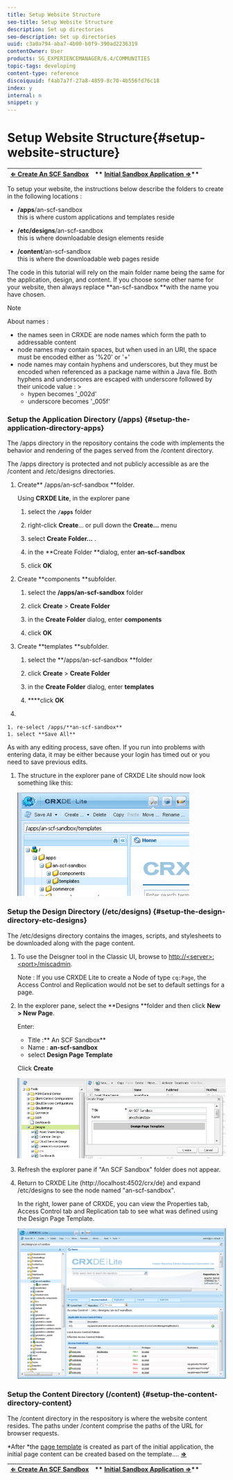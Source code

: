 ```yaml
---
title: Setup Website Structure
seo-title: Setup Website Structure
description: Set up directories
seo-description: Set up directories
uuid: c3a0a794-aba7-4b00-b0f9-390ad2236319
contentOwner: User
products: SG_EXPERIENCEMANAGER/6.4/COMMUNITIES
topic-tags: developing
content-type: reference
discoiquuid: f4ab7a7f-27a8-4859-8c70-4b556fd76c18
index: y
internal: n
snippet: y
---
```


# Setup Website Structure{#setup-website-structure}

| [**⇐ Create An SCF Sandbox**](../../communities/using/an-scf-sandbox.md) |** [Initial Sandbox Application ⇒](../../communities/using/initial-app.md)** |
|---|---|

To setup your website, the instructions below describe the folders to create in the following locations :

* **/apps**/an-scf-sandbox  
  this is where custom applications and templates reside

* **/etc/designs**/an-scf-sandbox  
  this is where downloadable design elements reside

* **/content**/an-scf-sandbox  
  this is where the downloadable web pages reside

The code in this tutorial will rely on the main folder name being the same for the application, design, and content. If you choose some other name for your website, then always replace **an-scf-sandbox **with the name you have chosen.

>[!NOTE]
>
>About names :
>
>* the names seen in CRXDE are node names which form the path to addressable content
>* node names may contain spaces, but when used in an URI, the space must be encoded either as '%20' or '+'
>* node names may contain hyphens and underscores, but they must be encoded when referenced as a package name within a Java file. Both hyphens and underscores are escaped with underscore followed by their unicode value : >
>    * hypen becomes '_002d'  
>    * underscore becomes '_005f'
>

### Setup the Application Directory (/apps) {#setup-the-application-directory-apps}

The /apps directory in the repository contains the code with implements the behavior and rendering of the pages served from the /content directory.

The /apps directory is protected and not publicly accessible as are the /content and /etc/designs directories.

1. Create** /apps/an-scf-sandbox **folder.

   Using **CRXDE Lite**, in the explorer pane

    1. select the **`/apps`** folder   
    
    1. right-click **Create**... or pull down the **Create...** menu
    
    1. select **Create** **Folder...** .
    
    1. in the **Create Folder **dialog, enter **an-scf-sandbox**
    
    1. click **OK**

1. Create **components **subfolder.

    1. select the **/apps/an-scf-sandbox** folder
    1. click **Create** &gt; **Create Folder**
    
    1. in the **Create Folder** dialog, enter **components**
    
    1. click **OK**

1. Create **templates **subfolder.

    1. select the **/apps/an-scf-sandbox **folder
    1. click **Create** &gt; **Create Folder**
    
    1. in the **Create Folder** dialog, enter **templates**
    
    1. ****click **OK**

1.

    1. re-select /apps/**an-scf-sandbox**
    1. select **Save All**

   As with any editing process, save often. If you run into problems with entering data, it may be either because your login has timed out or you need to save previous edits.

1. The structure in the explorer pane of CRXDE Lite should now look something like this:

   ![](assets/chlimage_1-44.png)

### Setup the Design Directory (/etc/designs) {#setup-the-design-directory-etc-designs}

The /etc/designs directory contains the images, scripts, and stylesheets to be downloaded along with the page content.

1. To use the Deisgner tool in the Classic UI, browse to [http://&lt;server&gt;:&lt;port&gt;/miscadmin](http://localhost:4502/miscadmin).

   Note : If you use CRXDE Lite to create a Node of type `cq:Page`, the Access Control and Replication would not be set to default settings for a page.

1. In the explorer pane, select the **Designs **folder and then click **New &gt; New Page**.

   Enter:

    * Title :** An SCF Sandbox**
    * Name : **an-scf-sandbox**
    * select **Design Page Template**

   Click **Create**

   ![](assets/chlimage_1-45.png)

1. Refresh the explorer pane if "An SCF Sandbox" folder does not appear.  

1. Return to CRXDE Lite (http://localhost:4502/crx/de) and expand /etc/designs to see the node named "an-scf-sandbox".

   In the right, lower pane of CRXDE, you can view the Properties tab, Access Control tab and Replication tab to see what was defined using the Design Page Template.

   ![](assets/chlimage_1-46.png)

### Setup the Content Directory (/content) {#setup-the-content-directory-content}

The /content directory in the respository is where the website content resides. The paths under /content comprise the paths of the URL for browser requests.

*After *the [page template](../../communities/using/initial-app.md#createthepagetemplate) is created as part of the initial application, the initial page content can be created based on the template.... [**⇒**](../../communities/using/initial-app.md)

| [**⇐ Create An SCF Sandbox**](../../communities/using/an-scf-sandbox.md) |** [Initial Sandbox Application ⇒](../../communities/using/initial-app.md)** |
|---|---|

